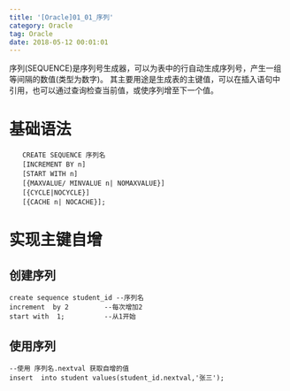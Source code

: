 ```yaml
---
title: '[Oracle]01_01_序列'
category: Oracle
tag: Oracle
date: 2018-05-12 00:01:01
---
```


序列(SEQUENCE)是序列号生成器，可以为表中的行自动生成序列号，产生一组等间隔的数值(类型为数字)。
其主要用途是生成表的主键值，可以在插入语句中引用，也可以通过查询检查当前值，或使序列增至下一个值。

# 基础语法

```
　　CREATE SEQUENCE 序列名
　　[INCREMENT BY n]
　　[START WITH n]
　　[{MAXVALUE/ MINVALUE n| NOMAXVALUE}]
　　[{CYCLE|NOCYCLE}]
　　[{CACHE n| NOCACHE}];
```

# 实现主键自增

## 创建序列

```
create sequence student_id --序列名
increment  by 2         --每次增加2
start with  1;          --从1开始
```

## 使用序列

```
--使用 序列名.nextval 获取自增的值
insert  into student values(student_id.nextval,'张三');
```
